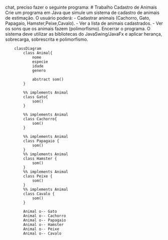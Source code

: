chat, preciso fazer o seguinte programa: # Trabalho Cadastro de Animais Crie um programa em Java que simule um sistema de cadastro de animais de estimação. O usuário poderá: - Cadastrar animais (Cachorro, Gato, Papagaio, Hamster,Peixe,Cavalo). - Ver a lista de animais cadastrados. - Ver os sons que os animais fazem (polimorfismo). Encerrar o programa. O sistema deve utilizar as bibliotecas do JavaSwing/JavaFx e aplicar herança, sobrecarga, sobrescrita e polimorfismo.

```mermaid
    classDiagram
        class Animal{
            nome
            especie
            idade
            genero

            abstract som()
        }

        %% implements Animal
        class Gato{
            som()
        }

        %% implements Animal
        class Cachorro{
            som()
        }

        %% implements Animal
        class Papagaio {
            som()
        }
        %% implements Animal
        class Hamster {
            som()
        }
        %% implements Animal
        class Peixe {
            som()
        }
        %% implements Animal
        class Cavalo {
            som()
        }

        Animal o-- Gato
        Animal o-- Cachorro
        Animal o-- Papagaio
        Animal o-- Hamster
        Animal o-- Peixe
        Animal o-- Cavalo
```
